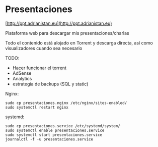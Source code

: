 # Presentaciones

[http://ppt.adrianistan.eu](http://ppt.adrianistan.eu)

Plataforma web para descargar mis presentaciones/charlas

Todo el contenido está alojado en Torrent y descarga directa, así como visualizadores cuando sea necesario

TODO: 
 - Hacer funcionar el torrent
 - AdSense
 - Analytics
 - estrategia de backups (SQL y static)


Nginx:
```
sudo cp presentaciones.nginx /etc/nginx/sites-enabled/
sudo systemctl restart nginx
```

systemd:

```
sudo cp presentaciones.service /etc/systemd/system/
sudo systemctl enable presentaciones.service
sudo systemctl start presentaciones.service
journalctl -f -u presentaciones.service
```